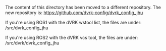 The content of this directory has been moved to a different repository.
The new repository is: https://github.com/dvrk-config/dvrk_config_jhu

If you're using ROS1 with the dVRK wstool list, the files are under:
<your-worspace>/src/dvrk_config_jhu

If you're using ROS2 with the dVRK vcs tool, the files are under:
<your-workspace>/src/dvrk/dvrk_config_jhu
